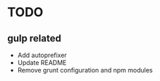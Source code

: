 # TODO

## gulp related

- Add autoprefixer
- Update README
- Remove grunt configuration and npm modules

